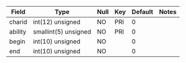 **Field**|**Type**|**Null**|**Key**|**Default**|**Notes**
-----|-----|-----|-----|-----|-----
charid|int(12) unsigned|NO|PRI|0| 
ability|smallint(5) unsigned|NO|PRI|0| 
begin|int(10) unsigned|NO| |0| 
end|int(10) unsigned|NO| |0| 